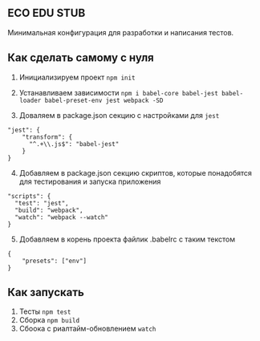 ECO EDU STUB
------------

Минимальная конфигурация для разработки и написания тестов.

## Как сделать самому с нуля
1. Инициализируем проект
```npm init```

2. Устанавливаем зависимости
```npm i babel-core babel-jest babel-loader babel-preset-env jest webpack -SD```

3. Доваляем в package.json секцию с настройками для `jest`
```
"jest": {
    "transform": {
      "^.+\\.js$": "babel-jest"
    }
}
```

4. Добавляем в package.json секцию скриптов, которые понадобятся для тестирования и запуска приложения
```
"scripts": {
  "test": "jest",
  "build": "webpack",
  "watch": "webpack --watch"
}
```

5. Добавляем в корень проекта файлик .babelrc с таким текстом
```
{
    "presets": ["env"]
}
```

## Как запускать
1. Тесты `npm test`
2. Сборка `npm build`
3. Сбоока c риалтайм-обновлением `watch`
